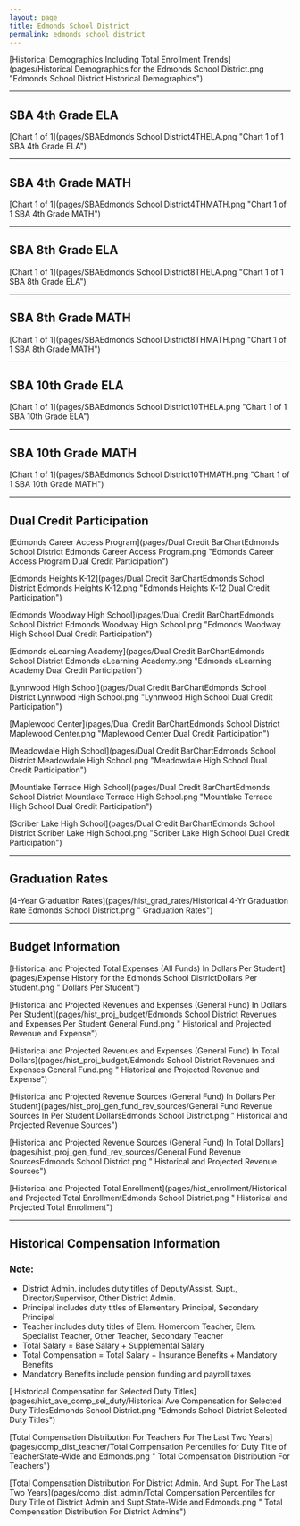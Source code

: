 ```yaml
---
layout: page
title: Edmonds School District
permalink: edmonds school district
---
```



[Historical Demographics Including Total Enrollment Trends](pages/Historical Demographics for the Edmonds School District.png "Edmonds School District Historical Demographics")

___

## SBA 4th Grade ELA

[Chart 1 of 1](pages/SBAEdmonds School District4THELA.png "Chart 1 of 1 SBA 4th Grade ELA")


___

## SBA 4th Grade MATH

[Chart 1 of 1](pages/SBAEdmonds School District4THMATH.png "Chart 1 of 1 SBA 4th Grade MATH")


___

## SBA 8th Grade ELA

[Chart 1 of 1](pages/SBAEdmonds School District8THELA.png "Chart 1 of 1 SBA 8th Grade ELA")


___

## SBA 8th Grade MATH

[Chart 1 of 1](pages/SBAEdmonds School District8THMATH.png "Chart 1 of 1 SBA 8th Grade MATH")


___

## SBA 10th Grade ELA

[Chart 1 of 1](pages/SBAEdmonds School District10THELA.png "Chart 1 of 1 SBA 10th Grade ELA")


___

## SBA 10th Grade MATH

[Chart 1 of 1](pages/SBAEdmonds School District10THMATH.png "Chart 1 of 1 SBA 10th Grade MATH")


___

## Dual Credit Participation

[Edmonds Career Access Program](pages/Dual Credit BarChartEdmonds School District Edmonds Career Access Program.png "Edmonds Career Access Program Dual Credit Participation")

[Edmonds Heights K-12](pages/Dual Credit BarChartEdmonds School District Edmonds Heights K-12.png "Edmonds Heights K-12 Dual Credit Participation")

[Edmonds Woodway High School](pages/Dual Credit BarChartEdmonds School District Edmonds Woodway High School.png "Edmonds Woodway High School Dual Credit Participation")

[Edmonds eLearning Academy](pages/Dual Credit BarChartEdmonds School District Edmonds eLearning Academy.png "Edmonds eLearning Academy Dual Credit Participation")

[Lynnwood High School](pages/Dual Credit BarChartEdmonds School District Lynnwood High School.png "Lynnwood High School Dual Credit Participation")

[Maplewood Center](pages/Dual Credit BarChartEdmonds School District Maplewood Center.png "Maplewood Center Dual Credit Participation")

[Meadowdale High School](pages/Dual Credit BarChartEdmonds School District Meadowdale High School.png "Meadowdale High School Dual Credit Participation")

[Mountlake Terrace High School](pages/Dual Credit BarChartEdmonds School District Mountlake Terrace High School.png "Mountlake Terrace High School Dual Credit Participation")

[Scriber Lake High School](pages/Dual Credit BarChartEdmonds School District Scriber Lake High School.png "Scriber Lake High School Dual Credit Participation")


___

## Graduation Rates

[4-Year Graduation Rates](pages/hist_grad_rates/Historical 4-Yr Graduation Rate Edmonds School District.png " Graduation Rates")


___

## Budget Information

[Historical and Projected Total Expenses (All Funds) In Dollars Per Student](pages/Expense History for the Edmonds School DistrictDollars Per Student.png " Dollars Per Student")

[Historical and Projected Revenues and Expenses (General Fund) In Dollars Per Student](pages/hist_proj_budget/Edmonds School District Revenues and Expenses Per Student General Fund.png " Historical and Projected Revenue and Expense")

[Historical and Projected Revenues and Expenses (General Fund) In Total Dollars](pages/hist_proj_budget/Edmonds School District Revenues and Expenses General Fund.png " Historical and Projected Revenue and Expense")

[Historical and Projected Revenue Sources (General Fund) In Dollars Per Student](pages/hist_proj_gen_fund_rev_sources/General Fund Revenue Sources In Per Student DollarsEdmonds School District.png " Historical and Projected Revenue Sources")

[Historical and Projected Revenue Sources (General Fund) In Total Dollars](pages/hist_proj_gen_fund_rev_sources/General Fund Revenue SourcesEdmonds School District.png " Historical and Projected Revenue Sources")

[Historical and Projected Total Enrollment](pages/hist_enrollment/Historical and Projected Total EnrollmentEdmonds School District.png " Historical and Projected Total Enrollment")


___

## Historical Compensation Information
### Note:
- District Admin. includes duty titles of Deputy/Assist. Supt., Director/Supervisor, Other District Admin.
- Principal includes duty titles of Elementary Principal, Secondary Principal
- Teacher includes duty titles of Elem. Homeroom Teacher, Elem. Specialist Teacher, Other Teacher, Secondary Teacher
- Total Salary = Base Salary + Supplemental Salary
- Total Compensation = Total Salary + Insurance Benefits + Mandatory Benefits
- Mandatory Benefits include pension funding and payroll taxes

[ Historical Compensation for Selected Duty Titles](pages/hist_ave_comp_sel_duty/Historical Ave Compensation for Selected Duty TitlesEdmonds School District.png "Edmonds School District Selected Duty Titles")

[Total Compensation Distribution For Teachers For The Last Two Years](pages/comp_dist_teacher/Total Compensation Percentiles for Duty Title of TeacherState-Wide and Edmonds.png " Total Compensation Distribution For Teachers")

[Total Compensation Distribution For District Admin. And Supt. For The Last Two Years](pages/comp_dist_admin/Total Compensation Percentiles for Duty Title of District Admin and Supt.State-Wide and Edmonds.png " Total Compensation Distribution For District Admins")

